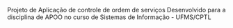 Projeto de Aplicação de controle de ordem de serviços
Desenvolvido para a disciplina de APOO no curso de 
Sistemas de Informação - UFMS/CPTL


